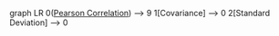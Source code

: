 graph LR
0(<a href=&quot;https://en.wikipedia.org/wiki/Pearson_correlation_coefficient&quot;>Pearson Correlation</a>) --> 9
1[Covariance] --> 0
2[Standard Deviation] --> 0
